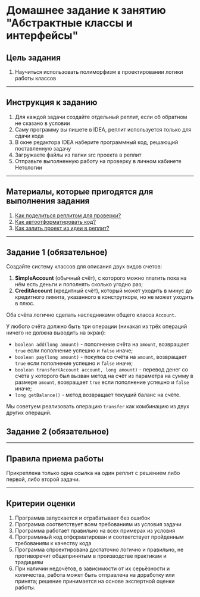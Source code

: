 # Домашнее задание к занятию "Абстрактные классы и интерфейсы"

## Цель задания

1. Научиться использовать полиморфизм в проектировании логики работы классов

------

## Инструкция к заданию

1. Для каждой задачи создайте отдельный реплит, если об обратном не сказано в условии
1. Саму программу вы пишете в IDEA, реплит используется только для сдачи кода
3. В окне редактора IDEA наберите программный код, решающий поставленную задачу
5. Загружаете файлы из папки src проекта в реплит
6. Отправьте выполненную работу на проверку в личном кабинете Нетологии

------

## Материалы, которые пригодятся для выполнения задания

1. [Как поделиться реплитом для проверки?](https://github.com/netology-code/java2-homeworks/blob/main/QA_ReplitShare.md)
2. [Как автоотформатировать код?](https://github.com/netology-code/java2-homeworks/blob/main/QA_Format.md)
3. [Как залить проект из идеи в реплит?](https://github.com/netology-code/java2-homeworks/blob/main/QA_ReplitUpload.md)

------

## Задание 1 (обязательное)

Создайте систему классов для описания двух видов счетов:
1. **SimpleAccount** (обычный счёт), с которого можно платить пока на нём есть деньги и пополнять сколько угодно раз;
2. **CreditAccount** (кредитный счёт), который может уходить в минус до кредитного лимита, указанного в конструткоре, но не может уходить в плюс.

Оба счёта логично сделать наследниками общего класса `Account`.

У любого счёта должно быть три операции (никакая из трёх операций ничего не должна выводить на экран):
* `boolean add(long amount)` - пополнение счёта на `amount`, возвращает `true` если пополнение успешно и `false` иначе;
* `boolean pay(long amount)` - покупка со счёта на `amount`, возвращает `true` если пополнение успешно и `false` иначе;
* `boolean transfer(Account account, long amount)` - перевод денег со счёта у которого был вызван метод на счёт из параметра на сумму в размере `amount`, возвращает `true` если пополнение успешно и `false` иначе;
* `long getBalance()` - метод возвращает текущий баланс на счёте.

Мы советуем реализовать операцию `transfer` как комбинацию из двух других операций.

## Задание 2 (обязательное)



------

## Правила приема работы

Прикреплена только одна ссылка на один реплит с решением либо первой, либо второй задачи.

------

## Критерии оценки

1. Программа запускается и отрабатывает без ошибок
2. Программа соответствует всем требованиям из условия задачи
3. Программа работает правильно на всех примерах из условия
4. Программный код отформатирован и соответствует пройденным требованиям к качеству кода
5. Программа спроектирована достаточно логично и правильно, не противоречит общепринятым в производстве практикам и традициям
6. При наличии недочётов, в зависимости от их серьёзности и количества, работа может быть отправлена на доработку или принята; решение принимается на основе экспертной оценки работы.
